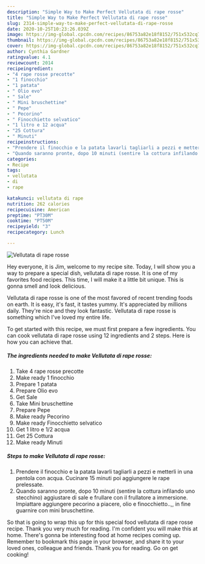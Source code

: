 ```yaml
---
description: "Simple Way to Make Perfect Vellutata di rape rosse"
title: "Simple Way to Make Perfect Vellutata di rape rosse"
slug: 2314-simple-way-to-make-perfect-vellutata-di-rape-rosse
date: 2020-10-25T10:23:26.039Z
image: https://img-global.cpcdn.com/recipes/86753a82e18f8152/751x532cq70/vellutata-di-rape-rosse-recipe-main-photo.jpg
thumbnail: https://img-global.cpcdn.com/recipes/86753a82e18f8152/751x532cq70/vellutata-di-rape-rosse-recipe-main-photo.jpg
cover: https://img-global.cpcdn.com/recipes/86753a82e18f8152/751x532cq70/vellutata-di-rape-rosse-recipe-main-photo.jpg
author: Cynthia Gardner
ratingvalue: 4.1
reviewcount: 2014
recipeingredient:
- "4 rape rosse precotte"
- "1 finocchio"
- "1 patata"
- " Olio evo"
- " Sale"
- " Mini bruschettine"
- " Pepe"
- " Pecorino"
- " Finocchietto selvatico"
- "1 litro e 12 acqua"
- "25 Cottura"
- " Minuti"
recipeinstructions:
- "Prendere il finocchio e la patata lavarli tagliarli a pezzi e metterli in una pentola con acqua. Cucinare 15 minuti poi aggiungere le rape prelessate."
- "Quando saranno pronte, dopo 10 minuti (sentire la cottura infilando uno stecchino) aggiustare di sale e frullare con il frullatore a immersione. Impiattare aggiungere pecorino a piacere, olio e finocchietto..,, in fine guarnire con mini bruschettine."
categories:
- Recipe
tags:
- vellutata
- di
- rape

katakunci: vellutata di rape 
nutrition: 262 calories
recipecuisine: American
preptime: "PT30M"
cooktime: "PT50M"
recipeyield: "3"
recipecategory: Lunch

---
```



![Vellutata di rape rosse](https://img-global.cpcdn.com/recipes/86753a82e18f8152/751x532cq70/vellutata-di-rape-rosse-recipe-main-photo.jpg)

Hey everyone, it is Jim, welcome to my recipe site. Today, I will show you a way to prepare a special dish, vellutata di rape rosse. It is one of my favorites food recipes. This time, I will make it a little bit unique. This is gonna smell and look delicious.

Vellutata di rape rosse is one of the most favored of recent trending foods on earth. It is easy, it's fast, it tastes yummy. It's appreciated by millions daily. They're nice and they look fantastic. Vellutata di rape rosse is something which I've loved my entire life.




To get started with this recipe, we must first prepare a few ingredients. You can cook vellutata di rape rosse using 12 ingredients and 2 steps. Here is how you can achieve that.

<!--inarticleads1-->

##### The ingredients needed to make Vellutata di rape rosse:

1. Take 4 rape rosse precotte
1. Make ready 1 finocchio
1. Prepare 1 patata
1. Prepare  Olio evo
1. Get  Sale
1. Take  Mini bruschettine
1. Prepare  Pepe
1. Make ready  Pecorino
1. Make ready  Finocchietto selvatico
1. Get 1 litro e 1/2 acqua
1. Get 25 Cottura
1. Make ready  Minuti




<!--inarticleads2-->

##### Steps to make Vellutata di rape rosse:

1. Prendere il finocchio e la patata lavarli tagliarli a pezzi e metterli in una pentola con acqua. Cucinare 15 minuti poi aggiungere le rape prelessate.
1. Quando saranno pronte, dopo 10 minuti (sentire la cottura infilando uno stecchino) aggiustare di sale e frullare con il frullatore a immersione. Impiattare aggiungere pecorino a piacere, olio e finocchietto..,, in fine guarnire con mini bruschettine.




So that is going to wrap this up for this special food vellutata di rape rosse recipe. Thank you very much for reading. I'm confident you will make this at home. There's gonna be interesting food at home recipes coming up. Remember to bookmark this page in your browser, and share it to your loved ones, colleague and friends. Thank you for reading. Go on get cooking!
